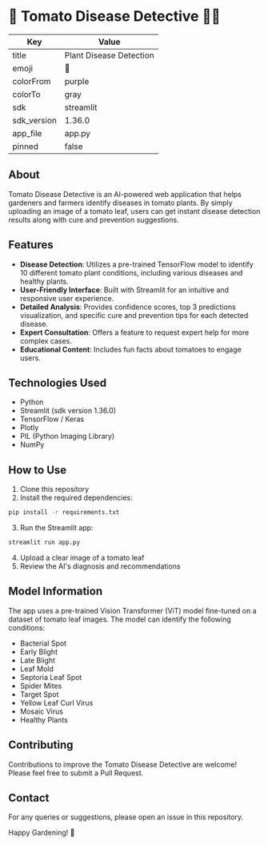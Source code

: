 # 🍅 Tomato Disease Detective 🕵️‍♂️

| Key | Value |
|-----|-------|
| title | Plant Disease Detection |
| emoji | 🐠 |
| colorFrom | purple |
| colorTo | gray |
| sdk | streamlit |
| sdk_version | 1.36.0 |
| app_file | app.py |
| pinned | false |

## About

Tomato Disease Detective is an AI-powered web application that helps gardeners and farmers identify diseases in tomato plants. By simply uploading an image of a tomato leaf, users can get instant disease detection results along with cure and prevention suggestions.

## Features

- **Disease Detection**: Utilizes a pre-trained TensorFlow model to identify 10 different tomato plant conditions, including various diseases and healthy plants.
- **User-Friendly Interface**: Built with Streamlit for an intuitive and responsive user experience.
- **Detailed Analysis**: Provides confidence scores, top 3 predictions visualization, and specific cure and prevention tips for each detected disease.
- **Expert Consultation**: Offers a feature to request expert help for more complex cases.
- **Educational Content**: Includes fun facts about tomatoes to engage users.

## Technologies Used

- Python
- Streamlit (sdk version 1.36.0)
- TensorFlow / Keras
- Plotly
- PIL (Python Imaging Library)
- NumPy

## How to Use

1. Clone this repository
2. Install the required dependencies:
```sh
pip install -r requirements.txt
```
3. Run the Streamlit app:
```sh
streamlit run app.py
```
4. Upload a clear image of a tomato leaf
5. Review the AI's diagnosis and recommendations

## Model Information

The app uses a pre-trained Vision Transformer (ViT) model fine-tuned on a dataset of tomato leaf images. The model can identify the following conditions:

- Bacterial Spot
- Early Blight
- Late Blight
- Leaf Mold
- Septoria Leaf Spot
- Spider Mites
- Target Spot
- Yellow Leaf Curl Virus
- Mosaic Virus
- Healthy Plants

## Contributing

Contributions to improve the Tomato Disease Detective are welcome! Please feel free to submit a Pull Request.

## Contact

For any queries or suggestions, please open an issue in this repository.

Happy Gardening! 🌱
